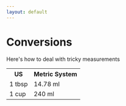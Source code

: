 ```yaml
---
layout: default
---
```


<html lang ="eng-US">
    <body>

<h1>Conversions</h1>
<p>Here's how to deal with tricky measurements</p>
<table>
        <tr>
            <th>US</th>
            <th>Metric System</th>
        </tr>
        <tr>
            <td>1 tbsp</td>
            <td>14.78 ml</td>
        </tr>
        <tr>
            <td>1 cup</td>
            <td>240 ml</td>
        </tr>
</table>
    </body>
</html>